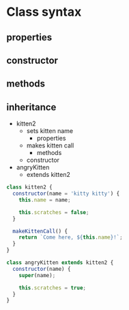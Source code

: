 # Class syntax
## properties
## constructor
## methods
## inheritance

* kitten2
  * sets kitten name
    * properties
  * makes kitten call
    * methods
  * constructor
* angryKitten
  * extends kitten2


```javascript
class kitten2 {
  constructor(name = 'kitty kitty') {
    this.name = name;

    this.scratches = false;
  }

  makeKittenCall() {
    return `Come here, ${this.name}!`;
  }
}

class angryKitten extends kitten2 {
  constructor(name) {
    super(name);

    this.scratches = true;
  }
}
```